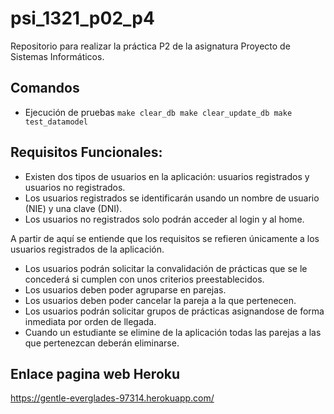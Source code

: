# psi_1321_p02_p4
Repositorio para realizar la práctica P2 de la asignatura Proyecto de Sistemas Informáticos.

## Comandos

- Ejecución de pruebas
``
make clear_db
make clear_update_db
make test_datamodel
``

## Requisitos Funcionales:

- Existen dos tipos de usuarios en la aplicación: usuarios registrados y usuarios
  no registrados. 
- Los usuarios registrados se identificarán usando un nombre de usuario (NIE) y 
  una clave (DNI).
- Los usuarios no registrados solo podrán acceder al login y al home.

A partir de aquí se entiende que los requisitos se refieren únicamente a los usuarios
registrados de la aplicación.

- Los usuarios podrán solicitar la convalidación de prácticas que se le concederá
  si cumplen con unos criterios preestablecidos.
- Los usuarios deben poder agruparse en parejas.
- Los usuarios deben poder cancelar la pareja a la que pertenecen.
- Los usuarios podrán solicitar grupos de prácticas asignandose de forma inmediata
  por orden de llegada.
- Cuando un estudiante se elimine de la aplicación todas las parejas a las que 
  pertenezcan deberán eliminarse.

## Enlace pagina web Heroku
https://gentle-everglades-97314.herokuapp.com/
